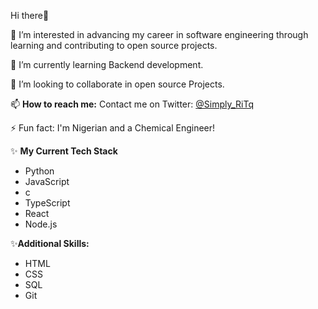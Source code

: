 Hi there👋

👀 I’m interested in advancing my career in software engineering through learning and contributing to open source projects.

🌱 I’m currently learning Backend development.

💞️ I’m looking to collaborate in open source Projects.

📫 **How to reach me:** Contact me on Twitter: [@Simply_RiTq](https://twitter.com/Simply_RiTq)

⚡ Fun fact: I'm Nigerian and a Chemical Engineer!

✨ **My Current Tech Stack**
- Python
- JavaScript
- c
- TypeScript
- React
- Node.js

✨**Additional Skills:**
* HTML
* CSS
* SQL
* Git


<!---
Ritapossible/Ritapossible is a ✨ special ✨ repository because its `README.md` (this file) appears on your GitHub profile.
You can click the Preview link to take a look at your changes.
--->
